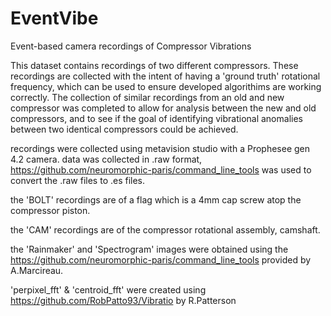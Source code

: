 # EventVibe
Event-based camera recordings of Compressor Vibrations 

This dataset contains recordings of two different compressors. These recordings are collected with the intent of having a 'ground truth' rotational frequency, which can be used to ensure developed algorithims are working correctly. The collection of similar recordings from an old and new compressor was completed to allow for analysis between the new and old compressors, and to see if the goal of identifying vibrational anomalies between two identical compressors could be achieved.

recordings were collected using metavision studio with a Prophesee gen 4.2 camera. data was collected in .raw format, https://github.com/neuromorphic-paris/command_line_tools was used to convert the .raw files to .es files.

the 'BOLT' recordings are of a flag which is a 4mm cap screw atop the compressor piston.

the 'CAM' recordings are of the compressor rotational assembly, camshaft.

the 'Rainmaker' and 'Spectrogram' images were obtained using the https://github.com/neuromorphic-paris/command_line_tools  provided by A.Marcireau.

'perpixel_fft' & 'centroid_fft' were created using https://github.com/RobPatto93/Vibratio by R.Patterson


